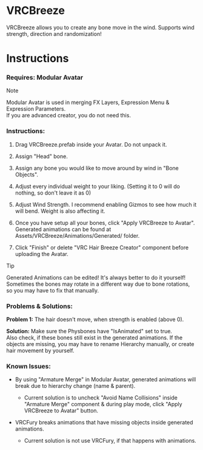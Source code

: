 # VRCBreeze
VRCBreeze allows you to create any bone move in the wind. Supports wind strength, direction and randomization!

# Instructions

### **Requires:** Modular Avatar

> [!NOTE]
> Modular Avatar is used in merging FX Layers, Expression Menu & Expression Parameters.\
> If you are advanced creator, you do not need this.

### **Instructions:**
1) Drag VRCBreeze.prefab inside your Avatar. Do not unpack it.

2) Assign "Head" bone.

3) Assign any bone you would like to move around by wind in "Bone Objects".

4) Adjust every individual weight to your liking. (Setting it to 0 will do nothing, so don't leave it as 0)

5) Adjust Wind Strength. I recommend enabling Gizmos to see how much it will bend. Weight is also affecting it.

6) Once you have setup all your bones, click "Apply VRCBreeze to Avatar".\
   Generated animations can be found at Assets/VRCBreeze/Animations/Generated/ folder.

8) Click "Finish" or delete "VRC Hair Breeze Creator" component before uploading the Avatar.


> [!TIP]
> Generated Animations can be edited! It's always better to do it yourself! Sometimes the bones may rotate in a different way due to bone rotations, so you may have to fix that manually.

### **Problems & Solutions:**

**Problem 1:** The hair doesn't move, when strength is enabled (above 0).

**Solution:** Make sure the Physbones have "IsAnimated" set to true.\
Also check, if these bones still exist in the generated animations. If the objects are missing, you may have to rename Hierarchy manually, or create hair movement by yourself.


### **Known Issues:**

- By using "Armature Merge" in Modular Avatar, generated animations will break due to hierarchy change (name & parent).
  - Current solution is to uncheck "Avoid Name Collisions" inside "Armature Merge" component & during play mode, click "Apply VRCBreeze to Avatar" button.

- VRCFury breaks animations that have missing objects inside generated animations.
  - Current solution is not use VRCFury, if that happens with animations.
